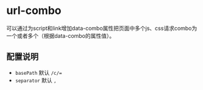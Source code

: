 # url-combo
可以通过为script和link增加data-combo属性把页面中多个js、css请求combo为一个或者多个（根据data-combo的属性值）。

## 配置说明
* `basePath` 默认 `/c/=`
* `separator` 默认 `,`